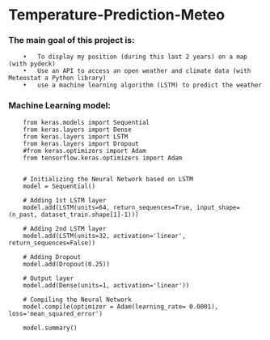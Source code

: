 # Temperature-Prediction-Meteo

### The main goal of this project is:

        •	To display my position (during this last 2 years) on a map (with pydeck) 
        •	Use an API to access an open weather and climate data (with Meteostat a Python library)
        •	use a machine learning algorithm (LSTM) to predict the weather


### Machine Learning model:

        from keras.models import Sequential
        from keras.layers import Dense
        from keras.layers import LSTM
        from keras.layers import Dropout
        #from keras.optimizers import Adam
        from tensorflow.keras.optimizers import Adam


        # Initializing the Neural Network based on LSTM
        model = Sequential()

        # Adding 1st LSTM layer
        model.add(LSTM(units=64, return_sequences=True, input_shape=(n_past, dataset_train.shape[1]-1)))

        # Adding 2nd LSTM layer
        model.add(LSTM(units=32, activation='linear', return_sequences=False))

        # Adding Dropout
        model.add(Dropout(0.25))

        # Output layer
        model.add(Dense(units=1, activation='linear'))

        # Compiling the Neural Network
        model.compile(optimizer = Adam(learning_rate= 0.0001), loss='mean_squared_error')

        model.summary()
